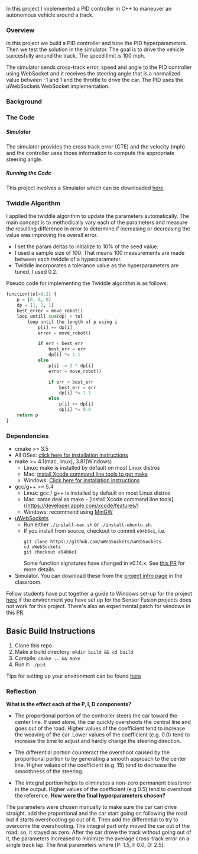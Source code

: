  In this project I implemented a PID controller in C++ to maneuver an autonomous vehicle around a track.

### Overview
In this project we build a PID controller and tune the PID hyperparameters. Then we test the solution in the simulator. The goal is to drive the vehicle succesfully around the track. The speed limit is 100 mph.

The simulator sends cross-track error, speed and angle to the PID controller using WebSocket and it receives the steering angle that is a normalized value between -1 and 1 and the throttle to drive the car. The PID uses the uWebSockets WebSocket implementation.

### Background

### The Code
##### Simulator
The simulator provides the cross track error (CTE) and the velocity (mph) and the controller uses those information to compute the appropriate steering angle.


##### Running the Code
This project involves a Simulator which can be downloaded [here](https://github.com/udacity/self-driving-car-sim/releases).


### Twiddle Algorithm
I applied the twiddle algorithm to update the parameters automatically. The main concept is to methodically vary each of the parameters and measure the resulting difference in error to determine if increasing or decreasing the value was improving the overall error.
- I set the param deltas to initialize to 10% of the seed value.
-  I used a sample size of 100. That means 100 measurements are made between each twiddle of a hyperparameter.
- Twiddle incorporates a tolerance value as the hyperparameters are tuned. I used 0.2.

Pseudo code for implementing the Twiddle algorithm is as follows:

```Python
function(tol=0.2) {
    p = [0, 0, 0]
    dp = [1, 1, 1]
    best_error = move_robot()
    loop untill sum(dp) > tol
        loop until the length of p using i
            p[i] += dp[i]
            error = move_robot()

            if err < best_err
                best_err = err
                dp[i] *= 1.1
            else
                p[i] -= 2 * dp[i]
                error = move_robot()

                if err < best_err
                    best_err = err
                    dp[i] *= 1.1
                else
                    p[i] += dp[i]
                    dp[i] *= 0.9
    return p
}
```
### Dependencies

* cmake >= 3.5
 * All OSes: [click here for installation instructions](https://cmake.org/install/)
* make >= 4.1(mac, linux), 3.81(Windows)
  * Linux: make is installed by default on most Linux distros
  * Mac: [install Xcode command line tools to get make](https://developer.apple.com/xcode/features/)
  * Windows: [Click here for installation instructions](http://gnuwin32.sourceforge.net/packages/make.htm)
* gcc/g++ >= 5.4
  * Linux: gcc / g++ is installed by default on most Linux distros
  * Mac: same deal as make - [install Xcode command line tools]((https://developer.apple.com/xcode/features/)
  * Windows: recommend using [MinGW](http://www.mingw.org/)
* [uWebSockets](https://github.com/uWebSockets/uWebSockets)
  * Run either `./install-mac.sh` or `./install-ubuntu.sh`.
  * If you install from source, checkout to commit `e94b6e1`, i.e.
    ```
    git clone https://github.com/uWebSockets/uWebSockets
    cd uWebSockets
    git checkout e94b6e1
    ```
    Some function signatures have changed in v0.14.x. See [this PR](https://github.com/udacity/CarND-MPC-Project/pull/3) for more details.
* Simulator. You can download these from the [project intro page](https://github.com/udacity/self-driving-car-sim/releases) in the classroom.

Fellow students have put together a guide to Windows set-up for the project [here](https://s3-us-west-1.amazonaws.com/udacity-selfdrivingcar/files/Kidnapped_Vehicle_Windows_Setup.pdf) if the environment you have set up for the Sensor Fusion projects does not work for this project. There's also an experimental patch for windows in this [PR](https://github.com/udacity/CarND-PID-Control-Project/pull/3).

## Basic Build Instructions

1. Clone this repo.
2. Make a build directory: `mkdir build && cd build`
3. Compile: `cmake .. && make`
4. Run it: `./pid`.

Tips for setting up your environment can be found [here](https://classroom.udacity.com/nanodegrees/nd013/parts/40f38239-66b6-46ec-ae68-03afd8a601c8/modules/0949fca6-b379-42af-a919-ee50aa304e6a/lessons/f758c44c-5e40-4e01-93b5-1a82aa4e044f/concepts/23d376c7-0195-4276-bdf0-e02f1f3c665d)


### Reflection
**What is the effect each of the P, I, D components?**

- The proportional portion of the controller steers the car toward the center line. If used alone, the car quickly overshoots the central line and goes out of the road. Higher values of the coefficient tend to increase the weaving of the car. Lower values of the coefficient (e.g. 0.0) tend to increase the time to adjust and hardly change the steering direction.

- The differential portion counteract the overshoot caused by the proportional portion to by generating a smooth approach to the center line. Higher values of the coefficient (e.g. 15) tend to decrease the smoothness of the steering.

- The integral portion helps to eliminates a non-zero permanent bias/error in the output. Higher values of the coefficient (e.g 0.5) tend to overshoot the reference.
**How were the final hyperparameters chosen?**

The parameters were chosen manually to make sure the car can drive straight.  add the proportional and the car start going on following the road but it starts overshooting go out of it. Then add the differential to try to overcome the overshooting. The integral part only moved the car out of the road; so, it stayed as zero. After the car drove the track without going out of it, the parameters increased to minimize the average cross-track error on a single track lap. The final parameters where [P: 1.5, I: 0.0, D: 2.5].
